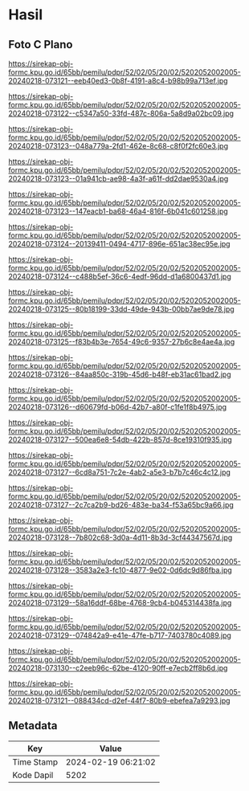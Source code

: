 # Hasil

## Foto C Plano

https://sirekap-obj-formc.kpu.go.id/65bb/pemilu/pdpr/52/02/05/20/02/5202052002005-20240218-073121--eeb40ed3-0b8f-4191-a8c4-b98b99a713ef.jpg

https://sirekap-obj-formc.kpu.go.id/65bb/pemilu/pdpr/52/02/05/20/02/5202052002005-20240218-073122--c5347a50-33fd-487c-806a-5a8d9a02bc09.jpg

https://sirekap-obj-formc.kpu.go.id/65bb/pemilu/pdpr/52/02/05/20/02/5202052002005-20240218-073123--048a779a-2fd1-462e-8c68-c8f0f2fc60e3.jpg

https://sirekap-obj-formc.kpu.go.id/65bb/pemilu/pdpr/52/02/05/20/02/5202052002005-20240218-073123--01a941cb-ae98-4a3f-a61f-dd2dae9530a4.jpg

https://sirekap-obj-formc.kpu.go.id/65bb/pemilu/pdpr/52/02/05/20/02/5202052002005-20240218-073123--147eacb1-ba68-46a4-816f-6b041c601258.jpg

https://sirekap-obj-formc.kpu.go.id/65bb/pemilu/pdpr/52/02/05/20/02/5202052002005-20240218-073124--20139411-0494-4717-896e-651ac38ec95e.jpg

https://sirekap-obj-formc.kpu.go.id/65bb/pemilu/pdpr/52/02/05/20/02/5202052002005-20240218-073124--c488b5ef-36c6-4edf-96dd-d1a6800437d1.jpg

https://sirekap-obj-formc.kpu.go.id/65bb/pemilu/pdpr/52/02/05/20/02/5202052002005-20240218-073125--80b18199-33dd-49de-943b-00bb7ae9de78.jpg

https://sirekap-obj-formc.kpu.go.id/65bb/pemilu/pdpr/52/02/05/20/02/5202052002005-20240218-073125--f83b4b3e-7654-49c6-9357-27b6c8e4ae4a.jpg

https://sirekap-obj-formc.kpu.go.id/65bb/pemilu/pdpr/52/02/05/20/02/5202052002005-20240218-073126--84aa850c-319b-45d6-b48f-eb31ac61bad2.jpg

https://sirekap-obj-formc.kpu.go.id/65bb/pemilu/pdpr/52/02/05/20/02/5202052002005-20240218-073126--d60679fd-b06d-42b7-a80f-c1fe1f8b4975.jpg

https://sirekap-obj-formc.kpu.go.id/65bb/pemilu/pdpr/52/02/05/20/02/5202052002005-20240218-073127--500ea6e8-54db-422b-857d-8ce19310f935.jpg

https://sirekap-obj-formc.kpu.go.id/65bb/pemilu/pdpr/52/02/05/20/02/5202052002005-20240218-073127--6cd8a751-7c2e-4ab2-a5e3-b7b7c46c4c12.jpg

https://sirekap-obj-formc.kpu.go.id/65bb/pemilu/pdpr/52/02/05/20/02/5202052002005-20240218-073127--2c7ca2b9-bd26-483e-ba34-f53a65bc9a66.jpg

https://sirekap-obj-formc.kpu.go.id/65bb/pemilu/pdpr/52/02/05/20/02/5202052002005-20240218-073128--7b802c68-3d0a-4d11-8b3d-3cf44347567d.jpg

https://sirekap-obj-formc.kpu.go.id/65bb/pemilu/pdpr/52/02/05/20/02/5202052002005-20240218-073128--3583a2e3-fc10-4877-9e02-0d6dc9d86fba.jpg

https://sirekap-obj-formc.kpu.go.id/65bb/pemilu/pdpr/52/02/05/20/02/5202052002005-20240218-073129--58a16ddf-68be-4768-9cb4-b045314438fa.jpg

https://sirekap-obj-formc.kpu.go.id/65bb/pemilu/pdpr/52/02/05/20/02/5202052002005-20240218-073129--074842a9-e41e-47fe-b717-7403780c4089.jpg

https://sirekap-obj-formc.kpu.go.id/65bb/pemilu/pdpr/52/02/05/20/02/5202052002005-20240218-073130--c2eeb96c-62be-4120-90ff-e7ecb2ff8b6d.jpg

https://sirekap-obj-formc.kpu.go.id/65bb/pemilu/pdpr/52/02/05/20/02/5202052002005-20240218-073121--088434cd-d2ef-44f7-80b9-ebefea7a9293.jpg


## Metadata

| Key        | Value               |
| ---------- | ------------------- |
| Time Stamp | 2024-02-19 06:21:02 |
| Kode Dapil | 5202                |



